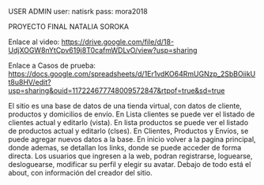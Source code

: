 USER ADMIN 
user: natisrk
pass: mora2018


PROYECTO FINAL
NATALIA SOROKA

Enlace al video:
https://drive.google.com/file/d/18-UdjXOGW8nYtCpv619j8T0cafmWDLvO/view?usp=sharing

Enlace a Casos de prueba:
https://docs.google.com/spreadsheets/d/1Er1vdKO64RmUGNzp_2SbBOiikUt8u8HV/edit?usp=sharing&ouid=117224677748009572847&rtpof=true&sd=true

El sitio es una base de datos de una tienda virtual, con datos de cliente, productos y domicilios de envío.
En Lista clientes se puede ver el listado de clientes actual y editarlo (vista).
En lista productos se puede ver el listado de productos actual y editarlo (clses).
En Clientes, Productos y Envíos, se puede agregar nuevos datos a la base.
En inicio volver a la pagina principal, donde ademas, se detallan los links, donde se puede acceder de forma directa.
Los usuarios que ingresen a la web, podran registrarse, loguearse, desloguearse, modificar su perfil y elegir su avatar.
Debajo de todo está el about, con información del creador del sitio.
